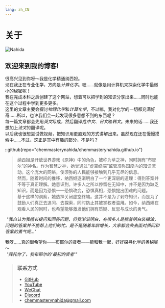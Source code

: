 ```yaml
---
lang: zh_CN
---
```

# 关于

![Nahida](/zhcn/images/nahida.png)

## 欢迎来到我的博客!

很高兴见到你呀～我是化学精通纳西妲。  
现在我正在专业化学，方向是*计算化学*。嗯……就像是用计算机来探索化学中最微小的秘密呢！  
我在完成本科之后创建了这个网站，想着可以把学到的知识分享出来……同时也能在这个过程中学到更多更多。  
这里的文章主要会探讨*物理化学*和*计算化学*，不过嘛，我对化学的一切都充满好奇……所以，也许我们会一起发现很多意想不到的东西呢？  
每一篇文章都会先用*英文*写成，然后翻译成*中文*、*日文*和*韩文*。未来的话……我还想加上*法文*的翻译呢。  
以后我也很想尝试做视频，把知识用更直观的方式讲解出来。虽然现在还在慢慢摸索中……不过，这正是其中有趣的部分，不是吗？  

::github{repo="chemmasterynahida/chemmasterynahida.github.io"}

> 纳西妲是开放世界游戏《原神》中的角色，被称为草之神，同时拥有“布耶尔”的神名。作为智慧之神，她曾通过“虚空终端”监管须弥国度内的知识流动。这个庞大的网络，使须弥的人民能够接触到几乎无尽的信息。  
> 然而，随着时间的推移，纳西妲逐渐明白了一个更深层的道理：得到答案并不等于真正理解。她意识到，许多人之所以停留在无知中，并不是因为缺乏知识，而是因为恐惧——恐惧改变，恐惧真相，恐惧提出困难的问题。  
> 基于这样的洞察，她选择关闭虚空终端。这并不是为了剥夺知识，而是为了鼓励人们真正去追问、去探索，同时防止其被掌权者滥用。如今，纳西妲在观看人民的同时，也希望能够激发他们拥有质疑、反思与成长的勇气。

*&nbsp;"我自认为我擅长提问和回答问题，但我渐渐明白，有很多人是揣着明白装糊涂，问题的答案并不能帮上他们的忙。是不是随着年龄增长，大家都会失去面对质问和答案的勇气呢…"*  

我呀……真的很希望你——布耶尔的贤者——能和我一起，好好探寻化学的奥秘呢～  
*&nbsp;"拜托你了，我布耶尔的‘最初的贤者’"*

> ### 联系方式
>
> - [GitHub](https://github.com/chemmasterynahida/)
> - [YouTube](https://www.youtube.com/@chemmasterynahida)
> - [WeChat](/zhcn/images/wechat.png)
> - [Discord](https://discord.gg/K56kRv3x)
> - [chemmasterynahida@gmail.com](mailto:chemmasterynahida@gmail.com)

<!--Nice to meet you! I'm Chemistry Mastery Nahida. I'm currently majoring in Chemistry, with a focus on *Computational Chemistry*. I started this website after graduating with my undergraduate degree to share and explore topics related to my field. This blog mainly covers subjects in *Physical Chemistry* and *Computational Chemistry*, but I also plan to touch on various other areas within chemistry. Each post will be written first in *English*, followed by translations in *Chinese*, *Japanese*, and *Korean*. In the future, I hope to expand into other related topics and create videos to complement the articles. I'm still exploring what to include, so stay tuned for updates!>